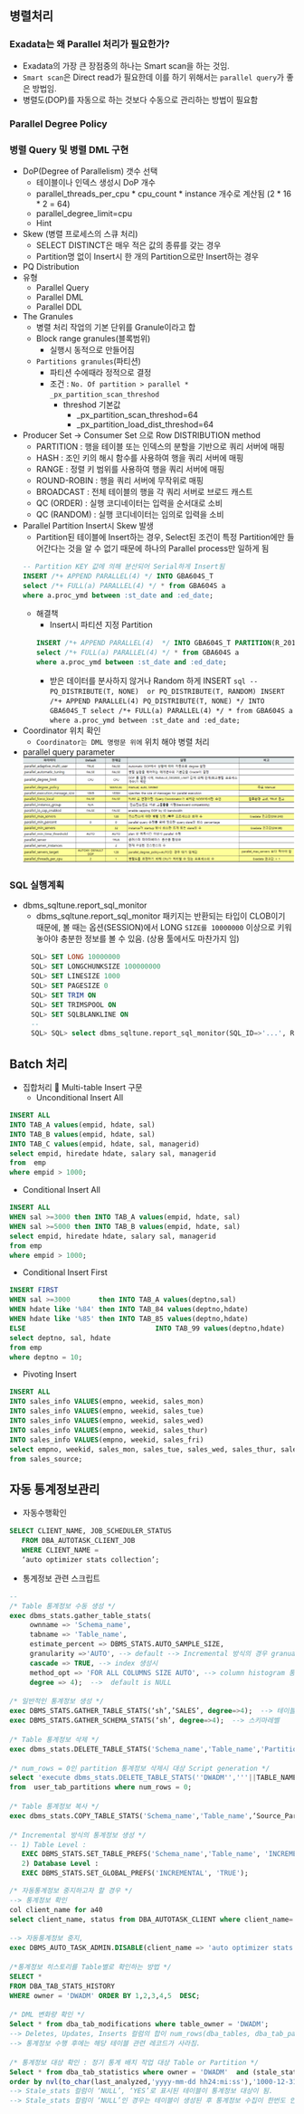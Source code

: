 ## 병렬처리  
### Exadata는 왜 Parallel 처리가 필요한가?
* Exadata의 가장 큰 장점중의 하나는 Smart scan을 하는 것임.
* ``Smart scan``은 Direct read가 필요한데 이를 하기 위해서는 ``parallel query``가 좋은 방법임.
* 병렬도(DOP)를 자동으로 하는 것보다 수동으로 관리하는 방법이 필요함
### Parallel Degree Policy
### 병렬 Query 및 병렬 DML 구현
* DoP(Degree of Parallelism) 갯수 선택
  * 테이블이나 인덱스 생성시 DoP 개수
  * parallel_threads_per_cpu * cpu_count * instance 개수로 계산됨 (2 * 16 * 2 = 64)
  * parallel_degree_limit=cpu
  * Hint
* Skew (병렬 프로세스의 스큐 처리)
  * SELECT DISTINCT은 매우 적은 값의 종류를 갖는 경우
  * Partition명 없이 Insert시 한 개의 Partition으로만 Insert하는 경우
* PQ Distribution
* 유형
  * Parallel Query
  * Parallel DML
  * Parallel DDL
* The Granules 
  * 병렬 처리 작업의 기본 단위를 Granule이라고 합
  * Block range granules(블록범위)
    * 실행시 동적으로 만들어짐
  * ``Partitions granules``(파티션)
    * 파티션 수에때라 정적으로 결정
    * 조건 : ``No. Of partition > parallel * _px_partition_scan_threshod `` 
      * threshod 기본값
        * _px_partition_scan_threshod=64
        * _px_partition_load_dist_threshod=64
* Producer Set -> Consumer Set 으로 Row DISTRIBUTION method
  * PARTITION : 행을 테이블 또는 인덱스의 분할을 기반으로 쿼리 서버에 매핑
  * HASH : 조인 키의 해시 함수를 사용하여 행을 쿼리 서버에 매핑
  * RANGE : 정렬 키 범위를 사용하여 행을 쿼리 서버에 매핑
  * ROUND-ROBIN : 행을 쿼리 서버에 무작위로 매핑
  * BROADCAST : 전체 테이블의 행을 각 쿼리 서버로 브로드 캐스트
  * QC (ORDER) : 실행 코디네이터는 입력을 순서대로 소비
  * QC (RANDOM) : 실행 코디네이터는 임의로 입력을 소비
* Parallel Partition Insert시 Skew 발생
  * Partition된 테이블에 Insert하는 경우, Select된 조건이 특정 Partition에만 들어간다는 것을 알 수 없기 때문에 하나의 Parallel process만 일하게 됨
   ```sql
   -- Partition KEY 값에 의해 분산되어 Serial하게 Insert됨
   INSERT /*+ APPEND PARALLEL(4) */ INTO GBA604S_T
   select /*+ FULL(a) PARALLEL(4) */ * from GBA604S a 
   where a.proc_ymd between :st_date and :ed_date;
   ```
     * 해결책
       * Insert시 파티션 지정 Partition
       ```sql
       INSERT /*+ APPEND PARALLEL(4)  */ INTO GBA604S_T PARTITION(R_201007)
       select /*+ FULL(a) PARALLEL(4) */ * from GBA604S a
       where a.proc_ymd between :st_date and :ed_date;
       ```
       * 받은 데이터를 분사하지 않거나 Random 하게 INSERT 
      ```sql
      --  PQ_DISTRIBUTE(T, NONE)  or PQ_DISTRIBUTE(T, RANDOM)
      INSERT /*+ APPEND PARALLEL(4) PQ_DISTRIBUTE(T, NONE) */ INTO GBA604S_T
      select /*+ FULL(a) PARALLEL(4) */ * from GBA604S a
      where a.proc_ymd between :st_date and :ed_date;
      ```
* Coordinator 위치 확인
  * ``Coordinator는 DML 명령문 위에`` 위치 해야 병렬 처리
* parallel query parameter
 ![pq params](img/exadata_pq.png)
### SQL 실행계획
* dbms_sqltune.report_sql_monitor
  * dbms_sqltune.report_sql_monitor 패키지는 반환되는 타입이 CLOB이기 때문에, 볼 때는 옵션(SESSION)에서 LONG ```SIZE를 10000000``` 이상으로 키워 놓아야 충분한 정보를 볼 수 있음. (상용 툴에서도 마찬가지 임)
   ```sql
     SQL> SET LONG 10000000
     SQL> SET LONGCHUNKSIZE 100000000
     SQL> SET LINESIZE 1000
     SQL> SET PAGESIZE 0
     SQL> SET TRIM ON
     SQL> SET TRIMSPOOL ON
     SQL> SET SQLBLANKLINE ON
     --
     SQL> SQL> select dbms_sqltune.report_sql_monitor(SQL_ID=>'...', REPORT_LEVEL=>'ALL', TYPE=>'TEXT') report from dual;   
   ```

## Batch 처리
* 집합처리  Multi-table Insert 구문
  * Unconditional Insert All
```sql
INSERT ALL
INTO TAB_A values(empid, hdate, sal)
INTO TAB_B values(empid, hdate, sal)
INTO TAB_C values(empid, hdate, sal, managerid)
select empid, hiredate hdate, salary sal, managerid
from  emp
where empid > 1000;
```
   *  Conditional Insert All
```sql
INSERT ALL
WHEN sal >=3000 then INTO TAB_A values(empid, hdate, sal)
WHEN sal >=5000 then INTO TAB_B values(empid, hdate, sal)
select empid, hiredate hdate, salary sal, managerid
from emp
where empid > 1000;
```
   * Conditional Insert First 
```sql
INSERT FIRST
WHEN sal >=3000       then INTO TAB_A values(deptno,sal)
WHEN hdate like '%84' then INTO TAB_84 values(deptno,hdate)
WHEN hdate like '%85' then INTO TAB_85 values(deptno,hdate)
ELSE                                INTO TAB_99 values(deptno,hdate)
select deptno, sal, hdate 
from emp
where deptno = 10;
```
   * Pivoting Insert
```sql
INSERT ALL
INTO sales_info VALUES(empno, weekid, sales_mon)
INTO sales_info VALUES(empno, weekid, sales_tue)
INTO sales_info VALUES(empno, weekid, sales_wed)
INTO sales_info VALUES(empno, weekid, sales_thur)
INTO sales_info VALUES(empno, weekid, sales_fri)
select empno, weekid, sales_mon, sales_tue, sales_wed, sales_thur, sales_fri
from sales_source;
```
## 자동 통계정보관리
*  자동수행확인
```sql
SELECT CLIENT_NAME, JOB_SCHEDULER_STATUS
   FROM DBA_AUTOTASK_CLIENT_JOB  
   WHERE CLIENT_NAME =
   ‘auto optimizer stats collection’;
```
* 통계정보 관련 스크립트

```sql
--
/* Table 통계정보 수동 생성 */
exec dbms_stats.gather_table_stats(
     ownname => 'Schema_name', 
     tabname => 'Table_name', 
     estimate_percent => DBMS_STATS.AUTO_SAMPLE_SIZE,
     granularity =>'AUTO', --> default --> Incremental 방식의 경우 granuality가 ‘GLOBAL and PARTITION’으로 수행되며 Partition Type에 따라 결정됨.
     cascade => TRUE, --> index 생성시
     method_opt => 'FOR ALL COLUMNS SIZE AUTO', --> column histogram 통계(NDV, Cardinality)
     degree => 4);  -->  default is NULL

/* 일반적인 통계정보 생성 */
exec DBMS_STATS.GATHER_TABLE_STATS(‘sh’,’SALES’, degree=>4);  --> 테이블레벨
exec DBMS_STATS.GATHER_SCHEMA_STATS(‘sh’, degree=>4);  --> 스키마레벨

/* Table 통계정보 삭제 */
exec dbms_stats.DELETE_TABLE_STATS('Schema_name','Table_name','Partition_name');

/* num_rows = 0인 partition 통계정보 삭제시 대상 Script generation */
select 'execute dbms_stats.DELETE_TABLE_STATS(''DWADM'','''||TABLE_NAME||''','''||PARTITION_NAME||''');'
from  user_tab_partitions where num_rows = 0;

/* Table 통계정보 복사 */
exec dbms_stats.COPY_TABLE_STATS('Schema_name','Table_name',‘Source_Partition‘,’Target_partition’,1, NULL,FALSE);

/* Incremental 방식의 통계정보 생성 */
-- 1) Table Level :  
   EXEC DBMS_STATS.SET_TABLE_PREFS('Schema_name','Table_name', 'INCREMENTAL', 'TRUE');
   2) Database Level :  
   EXEC DBMS_STATS.SET_GLOBAL_PREFS('INCREMENTAL', 'TRUE');
```

```sql
/* 자동통계정보 중지하고자 할 경우 */
--> 통계정보 확인
col client_name for a40
select client_name, status from DBA_AUTOTASK_CLIENT where client_name='auto optimizer stats collection';

--> 자동통계정보 중지,
exec DBMS_AUTO_TASK_ADMIN.DISABLE(client_name => 'auto optimizer stats collection', operation => NULL, window_name => NULL);

/*통계정보 히스토리를 Table별로 확인하는 방법 */
SELECT *
FROM DBA_TAB_STATS_HISTORY
WHERE owner = 'DWADM' ORDER BY 1,2,3,4,5  DESC;

/* DML 변화량 확인 */
Select * from dba_tab_modifications where table_owner = 'DWADM';
--> Deletes, Updates, Inserts 컬럼의 합이 num_rows(dba_tables, dba_tab_partitions, dba_tab_statistics)의 10% 이상시 통계정보 대상
--> 통계정보 수행 후에는 해당 테이블 관련 레코드가 사라짐.

/* 통계정보 대상 확인 : 정기 통계 배치 작업 대상 Table or Partition */
Select * from dba_tab_statistics where owner = 'DWADM'  and (stale_stats = 'YES' or stale_stats is null)
order by nvl(to_char(last_analyzed,'yyyy-mm-dd hh24:mi:ss'),'1000-12-31 23:59:59') desc;
--> Stale_stats 컬럼이 ‘NULL’, ‘YES’로 표시된 테이블이 통계정보 대상이 됨.
--> Stale_stats 컬럼이 ‘NULL’인 경우는 테이블이 생성된 후 통계정보 수집이 한번도 안된 경우임.
```
